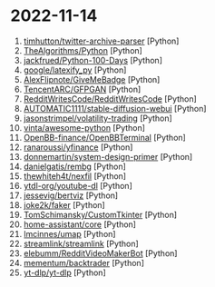 # 2022-11-14

1. [timhutton/twitter-archive-parser](https://github.com/timhutton/twitter-archive-parser "Python code to parse a Twitter archive and output in various ways") [Python]
2. [TheAlgorithms/Python](https://github.com/TheAlgorithms/Python "All Algorithms implemented in Python") [Python]
3. [jackfrued/Python-100-Days](https://github.com/jackfrued/Python-100-Days "Python - 100天从新手到大师") [Python]
4. [google/latexify_py](https://github.com/google/latexify_py "Generates LaTeX math description from Python functions.") [Python]
5. [AlexFlipnote/GiveMeBadge](https://github.com/AlexFlipnote/GiveMeBadge "Pretty simple Discord bot to get the active developer badge") [Python]
6. [TencentARC/GFPGAN](https://github.com/TencentARC/GFPGAN "GFPGAN aims at developing Practical Algorithms for Real-world Face Restoration.") [Python]
7. [RedditWritesCode/RedditWritesCode](https://github.com/RedditWritesCode/RedditWritesCode "The mirror of the series The most upvoted comment picks the next line of code on Reddit by https://www.reddit.com/user/AggravatingCorner133/") [Python]
8. [AUTOMATIC1111/stable-diffusion-webui](https://github.com/AUTOMATIC1111/stable-diffusion-webui "Stable Diffusion web UI") [Python]
9. [jasonstrimpel/volatility-trading](https://github.com/jasonstrimpel/volatility-trading "A complete set of volatility estimators based on Euan Sinclair's Volatility Trading") [Python]
10. [vinta/awesome-python](https://github.com/vinta/awesome-python "A curated list of awesome Python frameworks, libraries, software and resources") [Python]
11. [OpenBB-finance/OpenBBTerminal](https://github.com/OpenBB-finance/OpenBBTerminal "Investment Research for Everyone, Anywhere.") [Python]
12. [ranaroussi/yfinance](https://github.com/ranaroussi/yfinance "Download market data from Yahoo! Finance's API") [Python]
13. [donnemartin/system-design-primer](https://github.com/donnemartin/system-design-primer "Learn how to design large-scale systems. Prep for the system design interview. Includes Anki flashcards.") [Python]
14. [danielgatis/rembg](https://github.com/danielgatis/rembg "Rembg is a tool to remove images background.") [Python]
15. [thewhiteh4t/nexfil](https://github.com/thewhiteh4t/nexfil "OSINT tool for finding profiles by username") [Python]
16. [ytdl-org/youtube-dl](https://github.com/ytdl-org/youtube-dl "Command-line program to download videos from YouTube.com and other video sites") [Python]
17. [jessevig/bertviz](https://github.com/jessevig/bertviz "BertViz: Visualize Attention in NLP Models (BERT, GPT2, BART, etc.)") [Python]
18. [joke2k/faker](https://github.com/joke2k/faker "Faker is a Python package that generates fake data for you.") [Python]
19. [TomSchimansky/CustomTkinter](https://github.com/TomSchimansky/CustomTkinter "A modern and customizable python UI-library based on Tkinter") [Python]
20. [home-assistant/core](https://github.com/home-assistant/core "🏡 Open source home automation that puts local control and privacy first.") [Python]
21. [lmcinnes/umap](https://github.com/lmcinnes/umap "Uniform Manifold Approximation and Projection") [Python]
22. [streamlink/streamlink](https://github.com/streamlink/streamlink "Streamlink is a CLI utility which pipes video streams from various services into a video player") [Python]
23. [elebumm/RedditVideoMakerBot](https://github.com/elebumm/RedditVideoMakerBot "Create Reddit Videos with just✨ one command ✨") [Python]
24. [mementum/backtrader](https://github.com/mementum/backtrader "Python Backtesting library for trading strategies") [Python]
25. [yt-dlp/yt-dlp](https://github.com/yt-dlp/yt-dlp "A youtube-dl fork with additional features and fixes") [Python]
